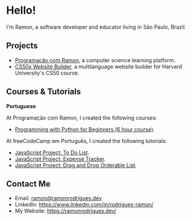 # Hello!

I'm Ramon, a software developer and educator living in São Paulo, Brazil.

## Projects

- [Programação com Ramon](https://www.programacaocomramon.com/), a computer science learning platform.
- [CS50x Website Builder](https://github.com/ramonfrombr/cs50x-website-builder), a multilanguage website builder for Harvard University's CS50 course.

## Courses & Tutorials

**Portuguese**

At Programação com Ramon, I created the following courses:
- [Programming with Python for Beginners (6 hour course)](https://www.youtube.com/watch?v=yaqVbs9f_xg).

At freeCodeCamp em Português, I created the following tutorials:
- [JavaScript Project: To Do List](https://www.youtube.com/watch?v=1loPW0w2v7w).
- [JavaScript Project: Expense Tracker](https://www.youtube.com/watch?v=rG6VqoljrlY).
- [JavaScript Project: Drag and Drop Orderable List](https://www.youtube.com/watch?v=aua6M75HKqQ).

## Contact Me
- Email: ramon@ramonrodrigues.dev
- LinkedIn: <a target="_blank" href="https://www.linkedin.com/in/rodrigues-ramon/">https://www.linkedin.com/in/rodrigues-ramon/</a>
- My Website: <a target="_blank" href="https://ramonrodrigues.dev/">https://ramonrodrigues.dev/</a>
